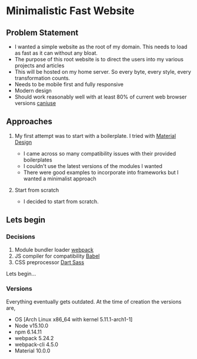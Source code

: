# Minimalistic Fast Website

## Problem Statement

* I wanted a simple website as the root of my domain. This needs to load as fast as it can without any bloat. 
* The purpose of this root website is to direct the users into my various projects and articles
* This will be hosted on my home server. So every byte, every style, every transformation counts.
* Needs to be mobile first and fully responsive
* Modern design
* Should work reasonably well with at least 80% of current web browser versions [caniuse](https://caniuse.com/)

## Approaches

1. My first attempt was to start with a boilerplate. I tried with [Material Design](https://material.io/design)
   - I came across so many compatibility issues with their provided boilerplates
   - I couldn't use the latest versions of the modules I wanted
   - There were good examples to incorporate into frameworks but I wanted a minimalist approach
   
2. Start from scratch
   - I decided to start from scratch. 
   
## Lets begin

### Decisions

1. Module bundler loader [webpack](https://webpack.js.org/concepts/)
2. JS compiler for compatibility [Babel](https://babeljs.io/)
3. CSS preprocessor [Dart Sass](https://sass-lang.com/dart-sass)

Lets begin...

### Versions

Everything eventually gets outdated. At the time of creation the versions are,

* OS [Arch Linux x86_64 with kernel 5.11.1-arch1-1]
* Node v15.10.0
* npm 6.14.11
* webpack 5.24.2
* webpack-cli 4.5.0
* Material 10.0.0